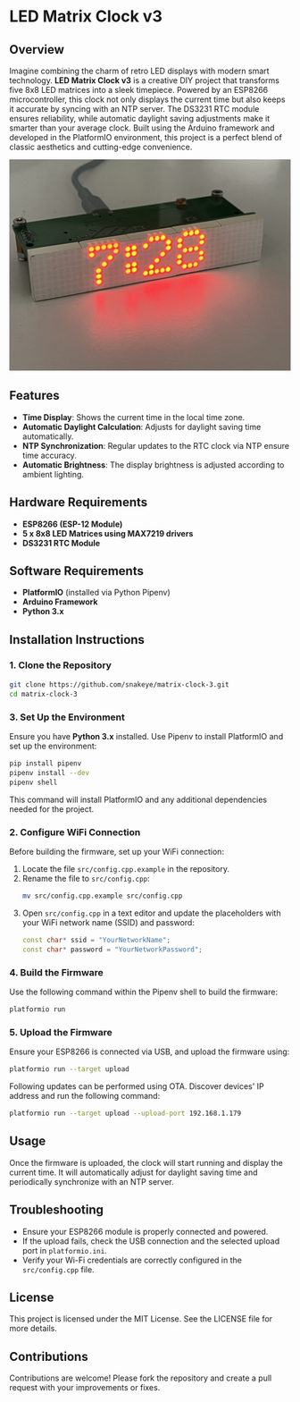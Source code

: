 # LED Matrix Clock v3

## Overview
Imagine combining the charm of retro LED displays with modern smart technology. **LED Matrix Clock v3** is a creative DIY project that transforms five 8x8 LED matrices into a sleek timepiece. Powered by an ESP8266 microcontroller, this clock not only displays the current time but also keeps it accurate by syncing with an NTP server. The DS3231 RTC module ensures reliability, while automatic daylight saving adjustments make it smarter than your average clock. Built using the Arduino framework and developed in the PlatformIO environment, this project is a perfect blend of classic aesthetics and cutting-edge convenience.

![LED Matrix Clock v3](docs/photo.jpeg)

## Features
- **Time Display**: Shows the current time in the local time zone.
- **Automatic Daylight Calculation**: Adjusts for daylight saving time automatically.
- **NTP Synchronization**: Regular updates to the RTC clock via NTP ensure time accuracy.
- **Automatic Brightness**: The display brightness is adjusted according to ambient lighting.

## Hardware Requirements
- **ESP8266 (ESP-12 Module)**
- **5 x 8x8 LED Matrices using MAX7219 drivers**
- **DS3231 RTC Module**

## Software Requirements
- **PlatformIO** (installed via Python Pipenv)
- **Arduino Framework**
- **Python 3.x**

## Installation Instructions

### 1. Clone the Repository
```bash
git clone https://github.com/snakeye/matrix-clock-3.git
cd matrix-clock-3
```

### 3. Set Up the Environment
Ensure you have **Python 3.x** installed. Use Pipenv to install PlatformIO and set up the environment:
```bash
pip install pipenv
pipenv install --dev
pipenv shell
```
This command will install PlatformIO and any additional dependencies needed for the project.

### 2. Configure WiFi Connection
Before building the firmware, set up your WiFi connection:
1. Locate the file `src/config.cpp.example` in the repository.
2. Rename the file to `src/config.cpp`:
   ```bash
   mv src/config.cpp.example src/config.cpp
   ```
3. Open `src/config.cpp` in a text editor and update the placeholders with your WiFi network name (SSID) and password:
   ```cpp
   const char* ssid = "YourNetworkName";
   const char* password = "YourNetworkPassword";
   ```

### 4. Build the Firmware
Use the following command within the Pipenv shell to build the firmware:
```bash
platformio run
```

### 5. Upload the Firmware
Ensure your ESP8266 is connected via USB, and upload the firmware using:
```bash
platformio run --target upload
```
Following updates can be performed using OTA. Discover devices' IP address and run the following command:
```bash
platformio run --target upload --upload-port 192.168.1.179
```

## Usage
Once the firmware is uploaded, the clock will start running and display the current time. It will automatically adjust for daylight saving time and periodically synchronize with an NTP server.

## Troubleshooting
- Ensure your ESP8266 module is properly connected and powered.
- If the upload fails, check the USB connection and the selected upload port in `platformio.ini`.
- Verify your Wi-Fi credentials are correctly configured in the `src/config.cpp` file.

## License
This project is licensed under the MIT License. See the LICENSE file for more details.

## Contributions
Contributions are welcome! Please fork the repository and create a pull request with your improvements or fixes.

